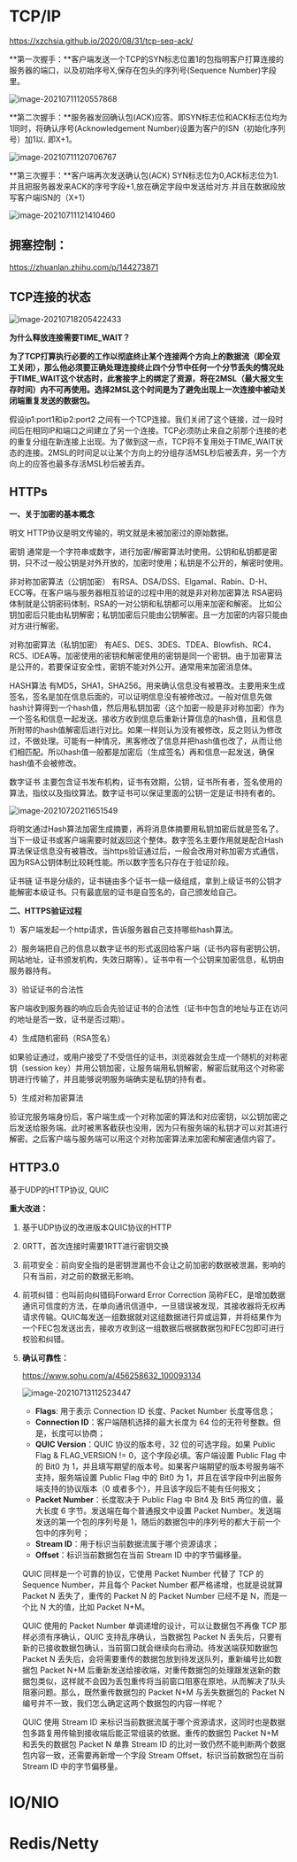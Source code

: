 # TCP/IP

https://xzchsia.github.io/2020/08/31/tcp-seq-ack/

**第一次握手：**客户端发送一个TCP的SYN标志位置1的包指明客户打算连接的服务器的端口，以及初始序号X,保存在包头的序列号(Sequence Number)字段里。



![image-20210711120557868](网络通信.assets/image-20210711120557868.png)

**第二次握手：**服务器发回确认包(ACK)应答。即SYN标志位和ACK标志位均为1同时，将确认序号(Acknowledgement Number)设置为客户的ISN（初始化序列号）加1以. 即X+1。

![image-20210711120706767](网络通信.assets/image-20210711120706767.png)

**第三次握手：**客户端再次发送确认包(ACK) SYN标志位为0,ACK标志位为1. 并且把服务器发来ACK的序号字段+1,放在确定字段中发送给对方.并且在数据段放写客户端ISN的（X+1）

![image-20210711121410460](网络通信.assets/image-20210711121410460.png)

## 拥塞控制：

https://zhuanlan.zhihu.com/p/144273871

## TCP连接的状态

![image-20210718205422433](网络通信.assets/image-20210718205422433.png)

**为什么释放连接需要TIME_WAIT？**

**为了TCP打算执行必要的工作以彻底终止某个连接两个方向上的数据流（即全双工关闭），那么他必须要正确处理连接终止四个分节中任何一个分节丢失的情况处于TIME_WAIT这个状态时，此套接字上的绑定了资源，将在2MSL（最大报文生存时间）内不可再使用。选择2MSL这个时间是为了避免出现上一次连接中被动关闭端重复发送的数据包。**

假设ip1:port1和ip2:port2 之间有一个TCP连接。我们关闭了这个链接，过一段时间后在相同IP和端口之间建立了另一个连接。TCP必须防止来自之前那个连接的老的重复分组在新连接上出现。为了做到这一点，TCP将不复用处于TIME_WAIT状态的连接。2MSL的时间足以让某个方向上的分组存活MSL秒后被丢弃，另一个方向上的应答也最多存活MSL秒后被丢弃。

## HTTPs

**一、关于加密的基本概念**

明文
HTTP协议是明文传输的，明文就是未被加密过的原始数据。

密钥
通常是一个字符串或数字，进行加密/解密算法时使用。公钥和私钥都是密钥，只不过一般公钥是对外开放的，加密时使用；私钥是不公开的，解密时使用。

非对称加密算法（公钥加密）
有RSA、DSA/DSS、Elgamal、Rabin、D-H、ECC等。在客户端与服务器相互验证的过程中用的就是非对称加密算法
RSA密码体制就是公钥密码体制，RSA的一对公钥和私钥都可以用来加密和解密。
比如公钥加密后只能由私钥解密；私钥加密后只能由公钥解密。且一方加密的内容只能由对方进行解密。

对称加密算法（私钥加密）
有AES、DES、3DES、TDEA、Blowfish、RC4、RC5、IDEA等。加密使用的密钥和解密使用的密钥是同一个密钥。由于加密算法是公开的，若要保证安全性，密钥不能对外公开。通常用来加密消息体。

HASH算法
有MD5，SHA1，SHA256。用来确认信息没有被篡改。主要用来生成签名，签名是加在信息后面的，可以证明信息没有被修改过。一般对信息先做hash计算得到一个hash值，然后用私钥加密（这个加密一般是非对称加密）作为一个签名和信息一起发送。接收方收到信息后重新计算信息的hash值，且和信息所附带的hash值解密后进行对比。如果一样则认为没有被修改，反之则认为修改过，不做处理。可能有一种情况，黑客修改了信息并把hash值也改了，从而让他们相匹配。所以hash值一般都是加密后（生成签名）再和信息一起发送，确保hash值不会被修改。

数字证书
主要包含证书发布机构，证书有效期，公钥，证书所有者，签名使用的算法，指纹以及指纹算法。数字证书可以保证里面的公钥一定是证书持有者的。

![image-20210720211651549](网络通信.assets/image-20210720211651549.png)

将明文通过Hash算法加密生成摘要，再将消息体摘要用私钥加密后就是签名了。当下一级证书或客户端需要时就返回这个整体。数字签名主要作用就是配合Hash算法保证信息没有被篡改。当https验证通过后，一般会改用对称加密方式通信，因为RSA公钥体制比较耗性能。所以数字签名只存在于验证阶段。

证书链
证书是分级的，证书链由多个证书一级一级组成，拿到上级证书的公钥才能解密本级证书。只有最底层的证书是自签名的，自己颁发给自己。

**二、HTTPS验证过程**

1）客户端发起一个http请求，告诉服务器自己支持哪些hash算法。

2）服务端把自己的信息以数字证书的形式返回给客户端（证书内容有密钥公钥，网站地址，证书颁发机构，失效日期等）。证书中有一个公钥来加密信息，私钥由服务器持有。

3）验证证书的合法性

客户端收到服务器的响应后会先验证证书的合法性（证书中包含的地址与正在访问的地址是否一致，证书是否过期）。

4）生成随机密码（RSA签名）

如果验证通过，或用户接受了不受信任的证书，浏览器就会生成一个随机的对称密钥（session key）并用公钥加密，让服务端用私钥解密，解密后就用这个对称密钥进行传输了，并且能够说明服务端确实是私钥的持有者。

5）生成对称加密算法

验证完服务端身份后，客户端生成一个对称加密的算法和对应密钥，以公钥加密之后发送给服务端。此时被黑客截获也没用，因为只有服务端的私钥才可以对其进行解密。之后客户端与服务端可以用这个对称加密算法来加密和解密通信内容了。



## HTTP3.0

基于UDP的HTTP协议, QUIC

**重大改进：**

1. 基于UDP协议的改进版本QUIC协议的HTTP

2. 0RTT，首次连接时需要1RTT进行密钥交换

3. 前项安全：前向安全指的是密钥泄漏也不会让之前加密的数据被泄漏，影响的只有当前，对之前的数据无影响。

4. 前项纠错：也叫前向纠错码Forward Error Correction 简称FEC，是增加数据通讯可信度的方法，在单向通讯信道中，一旦错误被发现，其接收器将无权再请求传输。QUIC每发送一组数据就对这组数据进行异或运算，并将结果作为一个FEC包发送出去，接收方收到这一组数据后根据数据包和FEC包即可进行校验和纠错。

5. **确认可靠性：**

	https://www.sohu.com/a/456258632_100093134

	![image-20210713112523447](网络通信.assets/image-20210713112523447.png)

	- **Flags**: 用于表示 Connection ID 长度、Packet Number 长度等信息；
	- **Connection ID**：客户端随机选择的最大长度为 64 位的无符号整数。但是，长度可以协商；
	- **QUIC Version**：QUIC 协议的版本号，32 位的可选字段。如果 Public Flag & FLAG_VERSION != 0，这个字段必填。客户端设置 Public Flag 中的 Bit0 为 1，并且填写期望的版本号。如果客户端期望的版本号服务端不支持，服务端设置 Public Flag 中的 Bit0 为 1，并且在该字段中列出服务端支持的协议版本（0 或者多个），并且该字段后不能有任何报文；
	- **Packet Number**：长度取决于 Public Flag 中 Bit4 及 Bit5 两位的值，最大长度 6 字节。发送端在每个普通报文中设置 Packet Number。发送端发送的第一个包的序列号是 1，随后的数据包中的序列号的都大于前一个包中的序列号；
	- **Stream ID**：用于标识当前数据流属于哪个资源请求；
	- **Offset**：标识当前数据包在当前 Stream ID 中的字节偏移量。

	QUIC 同样是一个可靠的协议，它使用 Packet Number 代替了 TCP 的 Sequence Number，并且每个 Packet Number 都严格递增，也就是说就算 Packet N 丢失了，重传的 Packet N 的 Packet Number 已经不是 N，而是一个比 N 大的值，比如 Packet N+M。

	QUIC 使用的 Packet Number 单调递增的设计，可以让数据包不再像 TCP 那样必须有序确认，QUIC 支持乱序确认，当数据包 Packet N 丢失后，只要有新的已接收数据包确认，当前窗口就会继续向右滑动。待发送端获知数据包 Packet N 丢失后，会将需要重传的数据包放到待发送队列，重新编号比如数据包 Packet N+M 后重新发送给接收端，对重传数据包的处理跟发送新的数据包类似，这样就不会因为丢包重传将当前窗口阻塞在原地，从而解决了队头阻塞问题。那么，既然重传数据包的 Packet N+M 与丢失数据包的 Packet N 编号并不一致，我们怎么确定这两个数据包的内容一样呢？

	QUIC 使用 Stream ID 来标识当前数据流属于哪个资源请求，这同时也是数据包多路复用传输到接收端后能正常组装的依据。重传的数据包 Packet N+M 和丢失的数据包 Packet N 单靠 Stream ID 的比对一致仍然不能判断两个数据包内容一致，还需要再新增一个字段 Stream Offset，标识当前数据包在当前 Stream ID 中的字节偏移量。

# IO/NIO

# Redis/Netty

